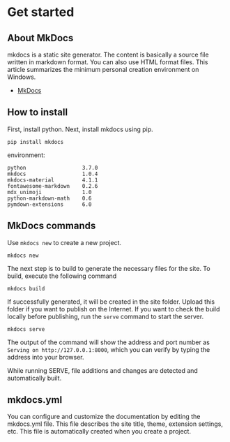 # Get started

## About MkDocs

mkdocs is a static site generator. The content is basically a source file written in markdown format. You can also use HTML format files. This article summarizes the minimum personal creation environment on Windows.

- [MkDocs](http://www.mkdocs.org/)


## How to install

First, install python. Next, install mkdocs using pip.

```
pip install mkdocs
```

environment:

```
python                  3.7.0
mkdocs                  1.0.4
mkdocs-material         4.1.1
fontawesome-markdown    0.2.6
mdx_unimoji             1.0
python-markdown-math    0.6
pymdown-extensions      6.0
```


## MkDocs commands

Use `mkdocs new` to create a new project.

```
mkdocs new
```

The next step is to build to generate the necessary files for the site. To build, execute the following command


```
mkdocs build
```

If successfully generated, it will be created in the site folder. Upload this folder if you want to publish on the Internet. If you want to check the build locally before publishing, run the `serve` command to start the server.

```
mkdocs serve
```

The output of the command will show the address and port number as `Serving on http://127.0.0.1:8000`, which you can verify by typing the address into your browser.

While running SERVE, file additions and changes are detected and automatically built.


## mkdocs.yml

You can configure and customize the documentation by editing the mkdocs.yml file. This file describes the site title, theme, extension settings, etc. This file is automatically created when you create a project.

